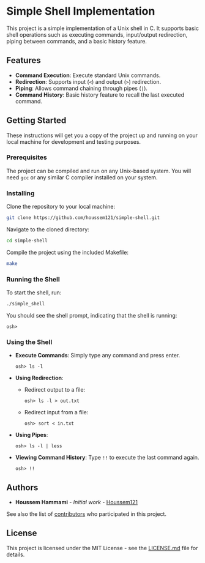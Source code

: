 # Simple Shell Implementation

This project is a simple implementation of a Unix shell in C. It supports basic shell operations such as executing commands, input/output redirection, piping between commands, and a basic history feature.

## Features

- **Command Execution**: Execute standard Unix commands.
- **Redirection**: Supports input (`<`) and output (`>`) redirection.
- **Piping**: Allows command chaining through pipes (`|`).
- **Command History**: Basic history feature to recall the last executed command.

## Getting Started

These instructions will get you a copy of the project up and running on your local machine for development and testing purposes.

### Prerequisites

The project can be compiled and run on any Unix-based system. You will need `gcc` or any similar C compiler installed on your system.

### Installing

Clone the repository to your local machine:

```bash
git clone https://github.com/houssem121/simple-shell.git
```

Navigate to the cloned directory:

```bash
cd simple-shell
```

Compile the project using the included Makefile:

```bash
make
```

### Running the Shell

To start the shell, run:

```bash
./simple_shell
```

You should see the shell prompt, indicating that the shell is running:

```
osh>
```

### Using the Shell

- **Execute Commands**:
  Simply type any command and press enter.

  ```
  osh> ls -l
  ```

- **Using Redirection**:
  - Redirect output to a file:
    ```
    osh> ls -l > out.txt
    ```
  - Redirect input from a file:
    ```
    osh> sort < in.txt
    ```

- **Using Pipes**:
  ```
  osh> ls -l | less
  ```

- **Viewing Command History**:
  Type `!!` to execute the last command again.
  ```
  osh> !!
  ```



## Authors

- **Houssem Hammami** - *Initial work* - [Houssem121](https://github.com/houssem121)

See also the list of [contributors](https://github.com/houssem121/simple-shell/contributors) who participated in this project.

## License

This project is licensed under the MIT License - see the [LICENSE.md](LICENSE.md) file for details.


